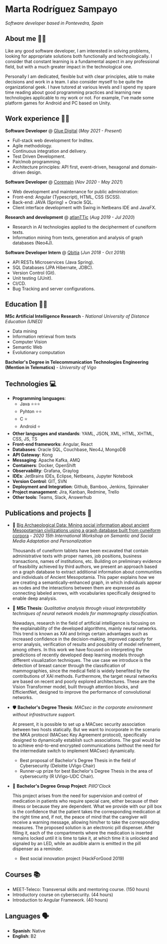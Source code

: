 # Marta Rodríguez Sampayo
*Software developer based in Pontevedra, Spain*

## About me 👩‍🦰
Like any good software developer, I am interested in solving problems, looking for appropriate solutions both functionally and technologically. I consider that constant learning is a fundamental aspect in any professional field, but with a much greater impact in the technological one.

Personally I am dedicated, flexible but with clear principles, able to make decisions and work in a team. I also consider myself to be quite the organizational geek. I have tutored at various levels and I spend my spare time reading about good programming practices and learning new technologies applicable to my work or not. For example, I've made some platform games for Android and PC based on Unity.


## Work experience 👩‍💻

**Software Developer** @ [Glue Digital](https://glue.digital/)
(*May 2021 - Present*)

- Full-stack web development for Inditex.
- Agile methodology.
- Continuous integration and delivery.
- Test Driven Development.
- Pair/mob programming.
- Architecture principles: API first, event-driven, hexagonal and domain-driven design.

**Software Developer** @ [Coremain](https://www.coremain.com/)
(*Nov 2020 - May 2021*)

- Web development and maintenance for public administration:
- Front-end: Angular (Typescript), HTML, CSS (SCSS).
- Back-end: JAVA (Spring) + Oracle SQL.
- Client interface development with Swing in Netbeans IDE and JavaFX.

**Research and development** @ [atlanTTic](https://atlanttic.uvigo.es/en/)
(*Aug 2019 - Jul 2020*)

- Research in AI technologies applied to the decipherment of cuneiform texts.
- Information mining from texts, generation and analysis of graph databases (Neo4J).

**Software Developer Intern** @ [Qbitia](https://www.qbitia.com/)
(*Jun 2018 - Oct 2018*)

- API RESTs Microservices (Java Spring).
- SQL Databases (JPA Hibernate, JDBC).
- Version Control (Git).
- Unit testing (JUnit).
- CI/CD.
- Bug Tracking and server configurations.

## Education 👩‍🎓

**MSc Artificial Intelligence Research** - *National University of Distance Education (UNED)*

- Data mining                   
- Information retrieval from texts
- Computer Vision              
- Semantic Web
- Evolutionary computation

**Bachelor's Degree in Telecommunication Technologies Engineering (Mention in Telematics)** - *University of Vigo*


## Technologies 💻

- **Programming languages**: 
    - Java ⭐⭐⭐ 
    - Pyhton ⭐⭐
    - C ⭐
    - Android ⭐
- **Other languages and standards**: YAML, JSON, XML, HTML, XHTML, CSS, JS, TS
- **Front-end frameworks**: Angular, React
- **Databases**: Oracle SQL, Couchbase, Neo4J, MongoDB
- **API Gateway**: Kong
- **Messaging**: Apache Kafka, AMQ
- **Containers**: Docker, OpenShift
- **Observability**: Grafana, Graylog
- **IDEs**: JetBrains IDEs, Eclipse, Netbeans, Jupyter Notebook
- **Version Control**: GIT, SVN
- **Deployment and Integration**: Github, Bamboo, Jenkins, Spinnaker
- **Project management**: Jira, Kanban, Redmine, Trello
- **Other tools**: Teams, Slack, Answerhub

## Publications and projects 📄 
- 📜 [Big Archaeological Data: Mining social information about ancient
Mesopotamian civilizations using a graph database built from cuneiform corpora](https://doi.org/10.1109/SMAP49528.2020.9248435) - *2020 15th International Workshop on Semantic and Social Media Adaptation and Personalization*
    
    Thousands of cuneiform tablets have been excavated that contain administrative texts with proper names, job positions, business transactions, names of institutions, etc. Building on preliminary evidence of feasibility achieved by third authors, we present an approach based on a graph database to extract additional information about communities and individuals of Ancient Mesopotamia. This paper explains how we are creating a semantically-enhanced graph, in which individuals appear as nodes and the interactions between them are expressed as connecting labeled arrows, with vocabularies specifically designed to enable deep analysis.

- 🧬	 **MSc Thesis**: *Qualitative analysis through visual interpretability techniques of neural network models for mammography classification.*

    Nowadays, research in the field of artificial intelligence is focusing on the explainability of the 
    developed algorithms, mainly neural networks. This trend is known as XAI and brings certain 
    advantages such as increased confidence in the decision-making, improved capacity for error analysis, verification of results and possibility of model refinement, among others. In this work we have 
    focused on interpreting the predictions of recently developed deep learning models through different visualization techniques. The use case we introduce is the detection of breast cancer through the classification of mammographies, since the medical field is widely benefited by the contributions of XAI methods. Furthermore, the target neural networks are based on recent and poorly explored architectures. These are the Vision Transformer model, built through attention blocks, and EfficientNet, designed to improve the performance of convolutional networks.

- 🛡️  **Bachelor's Degree Thesis**: *MACsec in the corporate environment without infrastructure support.*

    At present, it is possible to set up a MACsec security association between two hosts statically. But we want to incorporate in the scenario the MKA protocol (MACsec Key Agreement protocol), specifically designed to dynamically establish such associations. The goal would be to achieve end-to-end encrypted communications (without the need for the intermediate switch to implement MACsec) dynamically.

    - Best proposal of Bachelor's Degree Thesis in the field of Cybersecurity (Deloitte UVigo Chair)
    - Runner-up prize for best Bachelor's Degree Thesis in the area of cybersecurity (R UVigo-UDC Chair).

- 💊 **Bachelor's Degree Group Project**: *PillO'Clock*

    This project arises from the need for supervision and control of medication in patients who require special care, either because of their illness or because they are dependent. What we provide with our pill box is the confidence that the patient takes the corresponding medication at the right time and, if not, the peace of mind that the caregiver will receive a warning message, allowing him/her to take the corresponding measures.
    The proposed solution is an electronic pill dispenser. After filling it, each of the compartments where the medication is inserted remains locked until it is time to take it, at which time it is unlocked and signaled by an LED, while an audible alarm is emitted in the pill dispenser as a reminder.

    -  Best social innovation project (HackForGood 2019)

## Courses 📚	
- MEET-Teleco: Transversal skills and mentoring course. (150 hours)
- Introductory course on cybersecurity. (44 hours)
- Introduction to Angular Framework. (40 hours)

## Languages 🗣️
- **Spanish**: Native
- **English**: B2


